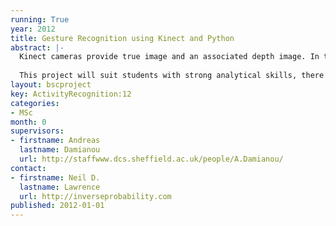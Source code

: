 ```yaml
---
running: True
year: 2012
title: Gesture Recognition using Kinect and Python
abstract: |-
  Kinect cameras provide true image and an associated depth image. In this project the focus will be on data from the Gesture Recognition Challenge for kinect: <http://www.kaggle.com/c/GestureChallenge/>. The student will participate in the challenge using state of the art machine learning techniques with the assistance of the Sheffield Machine Learning group. A gesture recognizer for the Kinect would enable a large range of new interfaces between the human and computer. Software for the project will be written according to the principles of open data science.
  
  This project will suit students with strong analytical skills, there will be a focus on linear algebra and probabilistic inference in the software.
layout: bscproject
key: ActivityRecognition:12
categories:
- MSc
month: 0
supervisors:
- firstname: Andreas
  lastname: Damianou
  url: http://staffwww.dcs.sheffield.ac.uk/people/A.Damianou/
contact:
- firstname: Neil D.
  lastname: Lawrence
  url: http://inverseprobability.com
published: 2012-01-01
---
```

